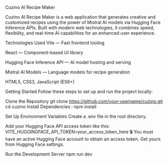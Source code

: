 Cuzino AI Recipe Maker

Cuzino AI Recipe Maker is a web application that generates creative and customized recipes using the power of Mistral AI models via Hugging Face Inference APIs.
Built with modern web technologies, it combines speed, flexibility, and real-time AI capabilities for an enhanced user experience.

Technologies Used
Vite — Fast frontend tooling

React — Component-based UI library

Hugging Face Inference API — AI model hosting and serving

Mistral AI Models — Language models for recipe generation

HTML5, CSS3, JavaScript (ES6+)

Getting Started
Follow these steps to set up and run the project locally:

Clone the Repository
git clone https://github.com/your-username/cuzino.git
cd cuzino
Install Dependencies : npm install

Set Up Environment Variables
Create a .env file in the root directory.

Add your Hugging Face API access token like this:
VITE_HUGGINGFACE_API_TOKEN=your_access_token_here
🔒 You must have an active Hugging Face account to obtain an access token.
Get yours from Hugging Face settings.

Run the Development Server
npm run dev
